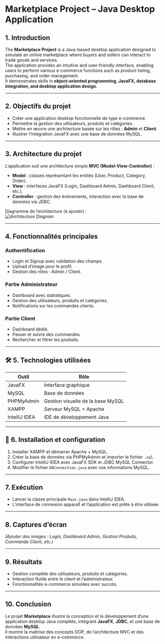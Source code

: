 #  Marketplace Project – Java Desktop Application

## 1. Introduction
The **Marketplace Project** is a Java-based desktop application designed to simulate an online marketplace where buyers and sellers can interact to trade goods and services.  
The application provides an intuitive and user-friendly interface, enabling users to perform various e-commerce functions such as product listing, purchasing, and order management.  
It demonstrates skills in **object-oriented programming, JavaFX, database integration, and desktop application design**.

---

##  2. Objectifs du projet
- Créer une application desktop fonctionnelle de type e-commerce.
- Permettre la gestion des utilisateurs, produits et catégories.
- Mettre en œuvre une architecture basée sur les rôles : **Admin** et **Client**.
- Illustrer l’intégration JavaFX avec une base de données MySQL.

---

##  3. Architecture du projet
L’application suit une architecture simple **MVC (Model-View-Controller)** :
- **Model** : classes représentant les entités (User, Product, Category, Order).
- **View** : interfaces JavaFX (Login, Dashboard Admin, Dashboard Client, etc.).
- **Controller** : gestion des événements, interaction avec la base de données via JDBC.

Diagramme de l’architecture (à ajouter) :  
*![Architecture Diagram](path/to/architecture.png)*

---

##  4. Fonctionnalités principales

### Authentification
- Login et Signup avec validation des champs.
- Upload d’image pour le profil.
- Gestion des rôles : Admin / Client.

### Partie Administrateur
- Dashboard avec statistiques.
- Gestion des utilisateurs, produits et catégories.
- Notifications sur les commandes clients.

### Partie Client
- Dashboard dédié.
- Passer et suivre des commandes.
- Rechercher et filtrer les produits.

---

## 🛠️ 5. Technologies utilisées

| Outil           | Rôle                                      |
|-----------------|------------------------------------------|
| JavaFX          | Interface graphique                       |
| MySQL           | Base de données                           |
| PHPMyAdmin      | Gestion visuelle de la base MySQL        |
| XAMPP           | Serveur MySQL + Apache                    |
| IntelliJ IDEA   | IDE de développement Java                 |

---

## 📂 6. Installation et configuration
1. Installer XAMPP et démarrer Apache + MySQL.
2. Créer la base de données via PHPMyAdmin et importer le fichier `.sql`.
3. Configurer IntelliJ IDEA avec JavaFX SDK et JDBC MySQL Connector.
4. Modifier le fichier `DBConnection.java` avec vos informations MySQL.

---

##  7. Exécution
- Lancer la classe principale `Main.java` dans IntelliJ IDEA.  
- L’interface de connexion apparaît et l’application est prête à être utilisée.

---

##  8. Captures d’écran
*(Ajouter des images : Login, Dashboard Admin, Gestion Produits, Commande Client, etc.)*

---

##  9. Résultats
- Gestion complète des utilisateurs, produits et catégories.
- Interaction fluide entre le client et l’administrateur.
- Fonctionnalités e-commerce simulées avec succès.

---

##  10. Conclusion
Le projet **Marketplace** illustre la conception et le développement d’une application desktop Java complète, intégrant **JavaFX**, **JDBC**, et une base de données **MySQL**.  
Il montre la maîtrise des concepts OOP, de l’architecture MVC et des interactions utilisateur en e-commerce.


